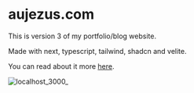 # aujezus.com

This is version 3 of my portfolio/blog website.

Made with next, typescript, tailwind, shadcn and velite.

You can read about it more [here](https://www.aujezus.com/project/personal-website-v3).

![localhost_3000_](https://github.com/AuJezus/personal-website-v3/assets/72869217/815e09df-bc9b-498e-8fac-f2d5fd85e8e6)

